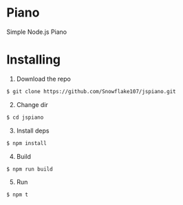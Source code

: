 # Piano
Simple Node.js Piano

# Installing

1. Download the repo

```sh
$ git clone https://github.com/Snowflake107/jspiano.git
```

2. Change dir

```sh
$ cd jspiano
```

3. Install deps

```sh
$ npm install
```

4. Build

```sh
$ npm run build
```

5. Run

```sh
$ npm t
```
